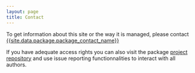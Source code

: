 ```yaml
---
layout: page
title: Contact
---
```


To get information about this site or the way it is managed, please contact <a href="mailto:{{ site.data.package.package_contact_mail }}">{{site.data.package.package_contact_name}}</a>

If you have adequate access rights you can also visit the package [project repository]({{site.data.package.package_git_project}}) and use issue reporting functionnalities to interact with all authors.

<br>
<br>
<br>
<br>
<br>
<br>
<br>
<br>
<br>
<br>
<br>
<br>
<br>
<br>
